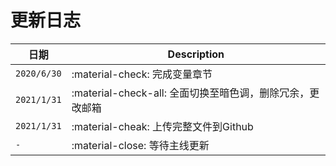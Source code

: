 # 更新日志

| 日期      | Description                          |
| ----------- | ------------------------------------ |
| `2020/6/30`       | :material-check:     完成变量章节  |
| `2021/1/31`       | :material-check-all: 全面切换至暗色调，删除冗余，更改邮箱 |
| `2021/1/31` | :material-cheak: 上传完整文件到Github |
| `-`    | :material-close:     等待主线更新 |